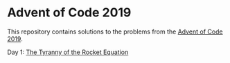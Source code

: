 # Advent of Code 2019

This repository contains solutions to the problems from the [Advent of Code 2019](https://adventofcode.com/2019).

Day 1: [The Tyranny of the Rocket Equation](src/main/java/com/callibrity/adventofcode/FuelCounterUpper.java)
